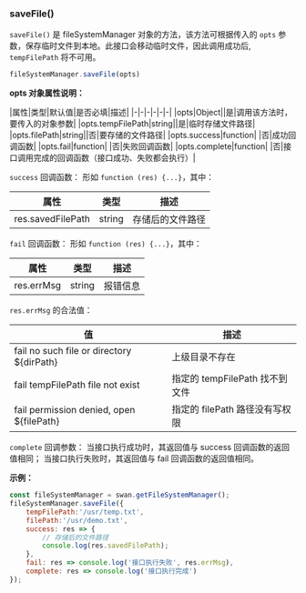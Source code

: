 ### saveFile()

`saveFile()` 是 fileSystemManager 对象的方法，该方法可根据传入的 `opts` 参数，保存临时文件到本地。此接口会移动临时文件，因此调用成功后,  `tempFilePath` 将不可用。

```js
fileSystemManager.saveFile(opts)
```

**opts 对象属性说明：**

|属性|类型|默认值|是否必填|描述|
|-|-|-|-|-|-|
|opts|Object||是|调用该方法时，要传入的对象参数|
|opts.tempFilePath|string||是|临时存储文件路径|
|opts.filePath|string||否|要存储的文件路径|
|opts.success|function| |否|成功回调函数|
|opts.fail|function| |否|失败回调函数|
|opts.complete|function| |否|接口调用完成的回调函数（接口成功、失败都会执行）|

`success` 回调函数：
形如 `function (res) {...}`，其中：

|属性|类型|描述|
|-|-|-|
|res.savedFilePath|string|存储后的文件路径 |


`fail` 回调函数：
形如 `function (res) {...}`，其中：

|属性|类型|描述|
|-|-|-|
|res.errMsg|string|报错信息 |

`res.errMsg` 的合法值：

| 值                                     | 描述                                            |
| -------------------------------------- | -----------------------------------------------|
| fail no such file or directory ${dirPath} | 上级目录不存在
| fail tempFilePath file not exist|指定的 tempFilePath 找不到文件
| fail permission denied, open ${filePath} | 指定的 filePath 路径没有写权限

`complete` 回调参数：
当接口执行成功时，其返回值与 success 回调函数的返回值相同；
当接口执行失败时，其返回值与 fail 回调函数的返回值相同。

**示例：**

```js
const fileSystemManager = swan.getFileSystemManager();
fileSystemManager.saveFile({
    tempFilePath:'/usr/temp.txt',
    filePath:'/usr/demo.txt',
    success: res => {
        // 存储后的文件路径
        console.log(res.savedFilePath);
    },
    fail: res => console.log('接口执行失败', res.errMsg),
    complete: res => console.log('接口执行完成')
});
```